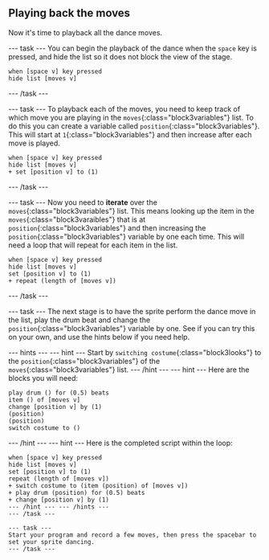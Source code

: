 ## Playing back the moves

Now it's time to playback all the dance moves.

--- task ---
You can begin the playback of the dance when the `space` key is pressed, and hide the list so it does not block the view of the stage.

```blocks3
when [space v] key pressed
hide list [moves v]
```
--- /task ---

--- task ---
To playback each of the moves, you need to keep track of which move you are playing in the `moves`{:class="block3variables"} list. To do this you can create a variable called `position`{:class="block3variables"}. This will start at `1`{:class="block3variables"} and then increase after each move is played.

```blocks3
when [space v] key pressed
hide list [moves v]
+ set [position v] to (1)
```
--- /task ---

--- task ---
Now you need to **iterate** over the `moves`{:class="block3variables"} list. This means looking up the item in the `moves`{:class="block3varaibles"} that is at `position`{:class="block3variables"} and then increasing the `position`{:class="block3variables"} variable by one each time. This will need a loop that will repeat for each item in the list.

```blocks3
when [space v] key pressed
hide list [moves v]
set [position v] to (1)
+ repeat (length of [moves v])
```
--- /task ---

--- task ---
The next stage is to have the sprite perform the dance move in the list, play the drum beat and change the `position`{:class="block3variables"} variable by one.
See if you can try this on your own, and use the hints below if you need help.

--- hints --- --- hint ---
Start by `switching costume`{:class="block3looks"} to the `position`{:class="block3variables"} of the `moves`{:class="block3variables"} list.
--- /hint --- --- hint ---
Here are the blocks you will need:

```blocks
play drum () for (0.5) beats
item () of [moves v]
change [position v] by (1)
(position)
(position)
switch costume to ()
```
--- /hint --- --- hint ---
Here is the completed script within the loop:

```blocks3
when [space v] key pressed
hide list [moves v]
set [position v] to (1)
repeat (length of [moves v])
+ switch costume to (item (position) of [moves v])
+ play drum (position) for (0.5) beats
+ change [position v] by (1)
--- /hint --- --- /hints ---
--- /task ---

--- task ---
Start your program and record a few moves, then press the spacebar to set your sprite dancing.
--- /task ---
